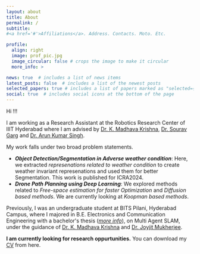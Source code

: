 ```yaml
---
layout: about
title: About
permalink: /
subtitle: 
#<a href='#'>Affiliations</a>. Address. Contacts. Moto. Etc.

profile:
  align: right
  image: prof_pic.jpg
  image_circular: false # crops the image to make it circular
  more_info: >

news: true  # includes a list of news items
latest_posts: false  # includes a list of the newest posts
selected_papers: true # includes a list of papers marked as "selected={true}"
social: true  # includes social icons at the bottom of the page
---
```


Hi !!!

I am working as a Research Assistant at the Robotics Research Center of IIIT Hyderabad where I am advised by [Dr. K. Madhava Krishna](https://robotics.iiit.ac.in/faculty_mkrishna/), [Dr. Sourav Garg](https://scholar.google.co.in/citations?user=oVS3HHIAAAAJ&hl=en) and [Dr. Arun Kumar Singh](https://tuit.ut.ee/en/content/arun-kumar-singh).

My work falls under two broad problem statements.
- __*Object Detection/Segmentation in Adverse weather condition*__: Here, we extracted *represenations related to weather condition* to create weather invariant represenations and used them for better Segmentation. This work is published for ICRA2024.
- __*Drone Path Planning using Deep Learning*__: We explored methods related to *Free-space estimation for faster Optimization* and *Diffusion based methods*. We are currently looking at *Koopman based methods*.
 <!-- and *Physics Informed Neural Networks*.  -->

Previously, I was an undergraduate student at BITS Pilani, Hyderabad Campus, where I majored in B.E. Electronics and Communication Engineering with a bachelor's thesis (_[more info](https://github.com/devapi016/Undergraduate-Thesis-Report)_), on Multi Agent SLAM, under the guidance of [Dr. K. Madhava Krishna](https://robotics.iiit.ac.in/faculty_mkrishna/) and [Dr. Joyjit Mukherjee](https://universe.bits-pilani.ac.in/hyderabad/jmukherjee/Profile).

<!-- My interests lie in AI/CV as well as its applications in the real world, especially through robotics. I want to create agents that can understand the data they get and use it efficiently to solve the problem at hand. Just like how humans do.  -->

**I am currently looking for research oppurtunities.** You can download my [CV](../assets/pdf/CV__SRI_MIHIR_DEVAPI_UNGARALA.pdf) from here.